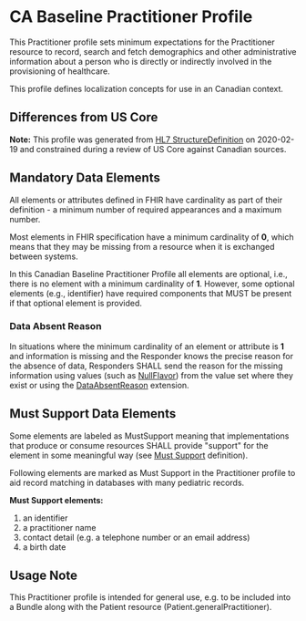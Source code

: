# CA Baseline Practitioner Profile
This Practitioner profile sets minimum expectations for the Practitioner resource to record, search and fetch demographics and other administrative information about a person who is directly or indirectly involved in the provisioning of healthcare.

This profile defines localization concepts for use in an Canadian context.

## Differences from US Core
**Note:** This profile was generated from [HL7 StructureDefinition](https://www.hl7.org/fhir/practitioner-profile.json) on 2020-02-19 and constrained during a review of US Core against Canadian sources.

## Mandatory Data Elements
All elements or attributes defined in FHIR have cardinality as part of their definition - a minimum number of required appearances and a maximum number.

Most elements in FHIR specification have a minimum cardinality of **0**, which means that they may be missing from a resource when it is exchanged between systems.

In this Canadian Baseline Practitioner Profile all elements are optional, i.e., there is no element with a minimum cardinality of **1**. However, some optional elements (e.g., identifier) have required components that MUST be present if that optional element is provided.

### Data Absent Reason
In situations where the minimum cardinality of an element or attribute is **1** and information is missing and the Responder knows the precise reason for the absence of data, Responders SHALL send the reason for the missing information using values (such as [NullFlavor](https://www.hl7.org/fhir/extension-iso21090-nullflavor.html)) from the value set where they exist or using the [DataAbsentReason](http://hl7.org/fhir/StructureDefinition/data-absent-reason) extension.

## Must Support Data Elements
Some elements are labeled as MustSupport meaning that implementations that produce or consume resources SHALL provide "support" for the element in some meaningful way (see [Must Support](https://build.fhir.org/ig/scratch-fhir-profiles/CA-Core/general-guidance.html#must-support) definition).

Following elements are marked as Must Support in the Practitioner profile to aid record matching in databases with many pediatric records.

**Must Support elements:**
1. an identifier
2. a practitioner name
3. contact detail (e.g. a telephone number or an email address)
4. a birth date

## Usage Note
This Practitioner profile is intended for general use, e.g. to be included into a Bundle along with the Patient resource (Patient.generalPractitioner).
